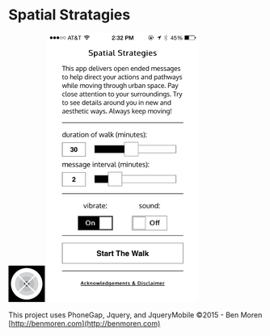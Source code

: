 # Spatial Stratagies #
![app icon](/res/icon/ios/icon-72.png)
<img src="/designFiles/screenshot.png" width="300px" />

This project uses PhoneGap, Jquery, and JqueryMobile
©2015 - Ben Moren
[http://benmoren.com](http://benmoren.com)  






